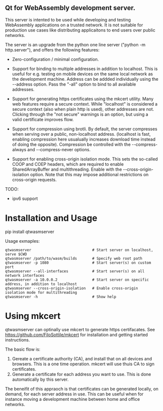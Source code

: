 ## Qt for WebAssembly development server. 

This server is intented to be used while developing and testing WebAssembly applications on a
trusted network. It is not suitable for production use cases like distributing applicaitons
to end users over public networks.

The server is an upgrade from the python one line server ("python -m http.server"), and offers the
following features:

* Zero-configuration / minimal configuration.

* Support for binding to multiple addresses in addition to localhost. This is useful
  for e.g. testing on mobile devices on the same local network as the development machine.
  Address can be addded individually using the --address option. Pass the "-all" option to
  bind to all available addresses.

* Support for generating https certificates using the mkcert utility. Many web features
  require a secure context. While "localhost" is considered a secure context (also when plain
  http is used), other addresses are not. Clicking through the "not secure" warnings is
  an option, but using a valid certificate improves flow.

* Support for compression using brotli. By default, the server compresses when serving over a
  public, non-localhost address. (localhost is fast, enabling compression here usualually increases
  download time instead of doing the opposite). Compression be controlled with the --compress-always and
  --compress-never options.

* Support for enabling cross-origin isolation mode. This sets the so-called COOP and COEP headers,
  which are required to enable SharedArrayBuffer and multithreading. Enable with the --cross-origin-isolation
  option. Note that this may impose additional restrictions on cross-origin requests.

TODO:

 * ipv6 support

# Installation and Usage

pip install qtwasmserver

Usage exmaples:

    qtwasmserver                            # Start server on localhost, serve $CWD
    qtwasmserver /path/to/wasm/builds       # Specify web root path
    qtwasmserver -p 1080                    # Start server(s) on custom port
    qtwasmserver --all-interfaces           # Start server(s) on all network interfaces
    qtwasmserver -a 10.0.0.2                # Start server on specific address, in addition to localhost
    qtwasmserver --cross-origin-isolation   # Enable cross-origin isolation mode for multithreading
    qtwasmserver -h                         # Show help

# Using mkcert

qtwasmserver can optinally use mkcert to generate https certifacates. See https://github.com/FiloSottile/mkcert for
installation and getting started instructions.

The basic flow is:

 1. Gereate a certificate authority (CA), and install that on all devices and browsers.
    This is a one time operation. mkcert will use thuis CA to sign certificates.
 2. Generate a certificate for each address you want to use. This is done automatically
    by this server.

The beneifit of this appraoch is that certificates can be generated locally, on demand,
for each server address in use. This can be useful when for instance moving a development
machine between home and office networks.
